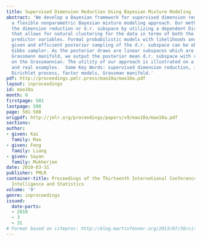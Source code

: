```yaml
---
title: Supervised Dimension Reduction Using Bayesian Mixture Modeling
abstract: 'We develop a Bayesian framework for supervised dimension reduction using
  a flexible nonparametric Bayesian mixture modeling approach. Our method retrieves
  the dimension reduction or d.r. subspace by utilizing a dependent Dirichlet process
  that allows for natural clustering for the data in terms of both the response and
  predictor variables. Formal probabilistic models with likelihoods and priors are
  given and efficient posterior sampling of the d.r. subspace can be obtained by a
  Gibbs sampler. As the posterior draws are linear subspaces which are points on a
  Grassmann manifold, we output the posterior mean d.r. subspace with respect to geodesics
  on the Grassmannian. The utility of our approach is illustrated on a set of simulated
  and real examples.  Some Key Words: supervised dimension reduction, inverse regression,
  Dirichlet process, factor models, Grassman manifold.'
pdf: http://proceedings.pmlr.press/mao10a/mao10a.pdf
layout: inproceedings
id: mao10a
month: 0
firstpage: 501
lastpage: 508
page: 501-508
origpdf: http://jmlr.org/proceedings/papers/v9/mao10a/mao10a.pdf
sections: 
author:
- given: Kai
  family: Mao
- given: Feng
  family: Liang
- given: Sayan
  family: Mukherjee
date: 2010-03-31
publisher: PMLR
container-title: Proceedings of the Thirteenth International Conference on Artificial
  Intelligence and Statistics
volume: '9'
genre: inproceedings
issued:
  date-parts:
  - 2010
  - 3
  - 31
# Format based on citeproc: http://blog.martinfenner.org/2013/07/30/citeproc-yaml-for-bibliographies/
---
```

